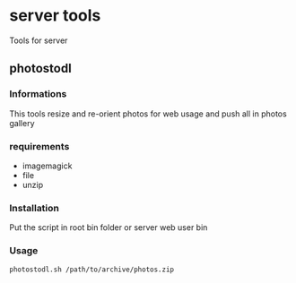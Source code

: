 # server tools
Tools for server

photostodl
----------
### Informations
This tools resize and re-orient photos for web usage and push all in photos gallery

### requirements
- imagemagick
- file
- unzip

### Installation
Put the script in root bin folder or server web user bin

### Usage
```
photostodl.sh /path/to/archive/photos.zip
```